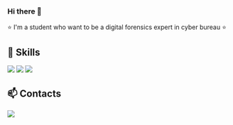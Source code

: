 ### Hi there 👋

⭐️ I'm a student who want to be a digital forensics expert in cyber bureau ⭐️


## 💪 Skills
<img src="https://img.shields.io/badge/Python-3776AB?style=flat-square&logo=Python&logoColor=white"/> <img src="https://img.shields.io/badge/C-A8B9CC?style=flat-square&logo=C&logoColor=white"/> <img src="https://img.shields.io/badge/Java-007396?style=flat-square&logo=Java&logoColor=white"/>

## 📫 Contacts
<img src="https://img.shields.io/badge/gyubinyoon99@gmail.com-EA4335?style=flat-square&logo=Gmail&logoColor=white"/>
<!--
**Gyu-Bin-Yoon/Gyu-Bin-Yoon** is a ✨ _special_ ✨ repository because its `README.md` (this file) appears on your GitHub profile.

Here are some ideas to get you started:

- 🔭 I’m currently working on ...
- 🌱 I’m currently learning ...
- 👯 I’m looking to collaborate on ...
- 🤔 I’m looking for help with ...
- 💬 Ask me about ...
- 📫 How to reach me: ...
- 😄 Pronouns: ...
- ⚡ Fun fact: ...
-->
